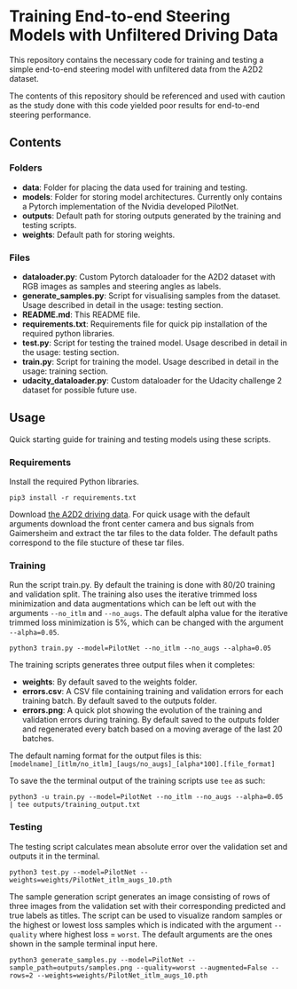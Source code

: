 # Training End-to-end Steering Models with Unfiltered Driving Data

This repository contains the necessary code for training and testing a simple end-to-end steering model with unfiltered data from the A2D2 dataset.

The contents of this repository should be referenced and used with caution as the study done with this code yielded poor results for end-to-end steering performance. 

## Contents

### Folders

- **data**: Folder for placing the data used for training and testing.
- **models**: Folder for storing model architectures. Currently only contains a Pytorch implementation of the Nvidia developed PilotNet.
- **outputs**: Default path for storing outputs generated by the training and testing scripts.
- **weights**: Default path for storing weights.

### Files

- **dataloader.py**: Custom Pytorch dataloader for the A2D2 dataset with RGB images as samples and steering angles as labels.
- **generate_samples.py**: Script for visualising samples from the dataset. Usage described in detail in the usage: testing section.
- **README.md**: This README file.
- **requirements.txt**: Requirements file for quick pip installation of the required python libraries.
- **test.py**: Script for testing the trained model. Usage described in detail in the usage: testing section.
- **train.py**: Script for training the model. Usage described in detail in the usage: training section.
- **udacity_dataloader.py**: Custom dataloader for the Udacity challenge 2 dataset for possible future use.

## Usage

Quick starting guide for training and testing models using these scripts.

### Requirements

Install the required Python libraries.

```pip3 install -r requirements.txt```

Download [the A2D2 driving data](https://www.a2d2.audi/a2d2/en/download.html). For quick usage with the default arguments download the front center camera and bus signals from Gaimersheim and extract the tar files to the data folder. The default paths correspond to the file stucture of these tar files. 

### Training

Run the script train.py. By default the training is done with 80/20 training and validation split. The training also uses the iterative trimmed loss minimization and data augmentations which can be left out with the arguments ```--no_itlm``` and  ```--no_augs```. The default alpha value for the iterative trimmed loss minimization is 5%, which can be changed with the argument ```--alpha=0.05```.

```python3 train.py --model=PilotNet --no_itlm --no_augs --alpha=0.05```

The training scripts generates three output files when it completes: 

- **weights**: By default saved to the weights folder.
- **errors.csv**: A CSV file containing training and validation errors for each training batch. By default saved to the outputs folder.
- **errors.png**: A quick plot showing the evolution of the training and validation errors during training. By default saved to the outputs folder and regenerated every batch based on a moving average of the last 20 batches. 

The default naming format for the output files is this: ```[modelname]_[itlm/no_itlm]_[augs/no_augs]_[alpha*100].[file_format]```

To save the the terminal output of the training scripts use ```tee``` as such:

```python3 -u train.py --model=PilotNet --no_itlm --no_augs --alpha=0.05 | tee outputs/training_output.txt```

### Testing

The testing script calculates mean absolute error over the validation set and outputs it in the terminal.

```python3 test.py --model=PilotNet --weights=weights/PilotNet_itlm_augs_10.pth```

The sample generation script generates an image consisting of rows of three images from the validation set with their corresponding predicted and true labels as titles. The script can be used to visualize random samples or the highest or lowest loss samples which is indicated with the argument ```--quality``` where highest loss = ```worst```. The default arguments are the ones shown in the sample terminal input here.

```python3 generate_samples.py --model=PilotNet --sample_path=outputs/samples.png --quality=worst --augmented=False --rows=2 --weights=weights/PilotNet_itlm_augs_10.pth```
